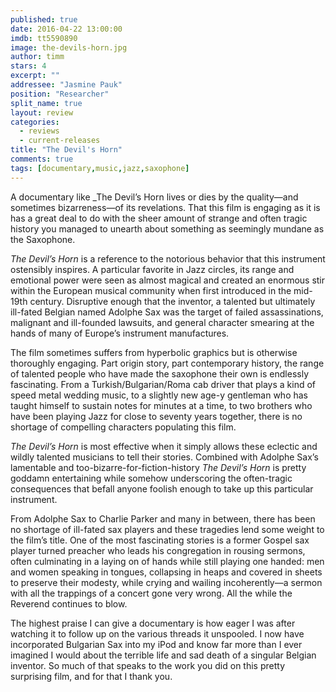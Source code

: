 ```yaml
---
published: true
date: 2016-04-22 13:00:00
imdb: tt5590890
image: the-devils-horn.jpg
author: timm
stars: 4
excerpt: ""
addressee: "Jasmine Pauk"
position: "Researcher"
split_name: true
layout: review
categories: 
  - reviews
  - current-releases
title: "The Devil's Horn"
comments: true
tags: [documentary,music,jazz,saxophone]
---
```

A documentary like _The Devil’s Horn lives or dies by the quality—and sometimes bizarreness—of its revelations. That this film is engaging as it is has a great deal to do with the sheer amount of strange and often tragic history you managed to unearth about something as seemingly mundane as the Saxophone.

_The Devil’s Horn_ is a reference to the notorious behavior that this instrument ostensibly inspires. A particular favorite in Jazz circles, its range and emotional power were seen as almost magical and created an enormous stir within the European musical community when first introduced in the mid-19th century. Disruptive enough that the inventor, a talented but ultimately ill-fated Belgian named Adolphe Sax was the target of failed assassinations, malignant and ill-founded lawsuits, and general character smearing at the hands of many of Europe’s instrument manufactures.

The film sometimes suffers from hyperbolic graphics but is otherwise thoroughly engaging. Part origin story, part contemporary history, the range of talented people who have made the saxophone their own is endlessly fascinating. From a Turkish/Bulgarian/Roma cab driver that plays a kind of speed metal wedding music, to a slightly new age-y gentleman who has taught himself to sustain notes for minutes at a time, to two brothers who have been playing Jazz for close to seventy years together, there is no shortage of compelling characters populating this film.

_The Devil’s Horn_ is most effective when it simply allows these eclectic and wildly talented musicians to tell their stories. Combined with Adolphe Sax’s lamentable and too-bizarre-for-fiction-history _The Devil’s Horn_ is pretty goddamn entertaining while somehow underscoring the often-tragic consequences that befall anyone foolish enough to take up this particular instrument. 

From Adolphe Sax to Charlie Parker and many in between, there has been no shortage of ill-fated sax players and these tragedies lend some weight to the film’s title. One of the most fascinating stories is a former Gospel sax player turned preacher who leads his congregation in rousing sermons, often culminating in a laying on of hands while still playing one handed: men and women speaking in tongues, collapsing in heaps and covered in sheets to preserve their modesty, while crying and wailing incoherently—a sermon with all the trappings of a concert gone very wrong. All the while the Reverend continues to blow.

The highest praise I can give a documentary is how eager I was after watching it to follow up on the various threads it unspooled. I now have incorporated Bulgarian Sax into my iPod and know far more than I ever imagined I would about the terrible life and sad death of a singular Belgian inventor. So much of that speaks to the work you did on this pretty surprising film, and for that I thank you.